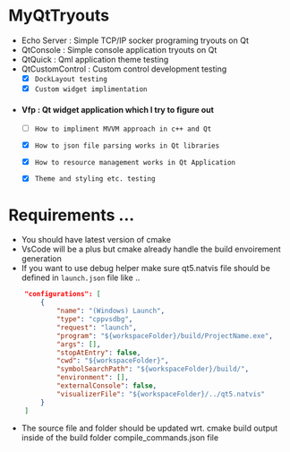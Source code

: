 # MyQtTryouts
* Echo Server : Simple TCP/IP socker programing tryouts on Qt 
* QtConsole : Simple console application tryouts on Qt 
* QtQuick : Qml application theme testing 
* QtCustomControl : Custom control development testing
    - [x] `DockLayout testing`
    - [x] `Custom widget implimentation`

* #### Vfp : Qt widget application which I try to figure out 
    - [ ] `How to impliment MVVM approach in c++ and Qt`
    - [x] `How to json file parsing works in Qt libraries`
    - [x] `How to resource management works in Qt Application`
    - [x] `Theme and styling etc. testing`


# Requirements ...

* You should have latest version of cmake 
* VsCode will be a plus but cmake already handle the build envoirement generation
* If you want to use debug helper make sure qt5.natvis file should be defined in `launch.json` file like ..

```json
    "configurations": [        
        {
            "name": "(Windows) Launch",
            "type": "cppvsdbg",
            "request": "launch",
            "program": "${workspaceFolder}/build/ProjectName.exe",
            "args": [],
            "stopAtEntry": false,            
            "cwd": "${workspaceFolder}",
            "symbolSearchPath": "${workspaceFolder}/build/",            
            "environment": [],
            "externalConsole": false,
            "visualizerFile": "${workspaceFolder}/../qt5.natvis"
        }
    ]

```

* The source file and folder should be updated wrt. cmake build output inside of the build folder compile_commands.json file 






